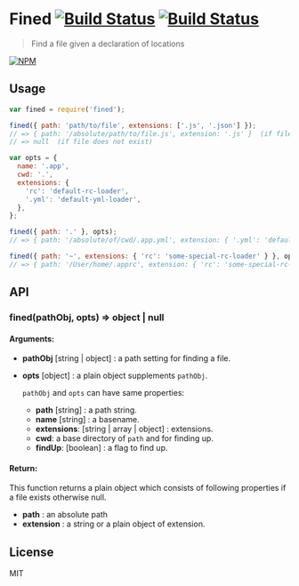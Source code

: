 # Fined [![Build Status][travis-image]][travis-url] [![Build Status][appveyor-image]][appveyor-url]

> Find a file given a declaration of locations

[![NPM](https://nodei.co/npm/fined.png)](https://nodei.co/npm/fined/)

## Usage

```js
var fined = require('fined');

fined({ path: 'path/to/file', extensions: ['.js', '.json'] });
// => { path: '/absolute/path/to/file.js', extension: '.js' }  (if file exists)
// => null  (if file does not exist)

var opts = {
  name: '.app',
  cwd: '.',
  extensions: {
    'rc': 'default-rc-loader', 
    '.yml': 'default-yml-loader',
  },
};

fined({ path: '.' }, opts);
// => { path: '/absolute/of/cwd/.app.yml', extension: { '.yml': 'default-yml-loader' } }

fined({ path: '~', extensions: { 'rc': 'some-special-rc-loader' } }, opts);
// => { path: '/User/home/.apprc', extension: { 'rc': 'some-special-rc-loader' } }
```

## API

### fined(pathObj, opts) => object | null

#### Arguments:

* **pathObj** [string | object] : a path setting for finding a file.
* **opts** [object] : a plain object supplements `pathObj`.

   `pathObj` and `opts` can have same properties:

   * **path** [string] : a path string.
   * **name** [string] : a basename.
   * **extensions**: [string | array | object] : extensions.
   * **cwd**: a base directory of `path` and for finding up.
   * **findUp**: [boolean] : a flag to find up.

#### Return:

This function returns a plain object which consists of following properties if a file exists otherwise null.

   * **path** : an absolute path
   * **extension** : a string or a plain object of extension.


## License

MIT


[npm-image]: http://img.shields.io/badge/npm-v0.0.0-blue.svg
[npm-url]: https://www.npmjs.org/package/fined
[travis-image]: https://travis-ci.org/js-cli/fined.svg?branch=master
[travis-url]: https://travis-ci.org/js-cli/fined
[appveyor-image]: https://ci.appveyor.com/api/projects/status/github/js-cli/fined?branch=master&svg=true
[appveyor-url]: https://ci.appveyor.com/project/js-cli/fined
